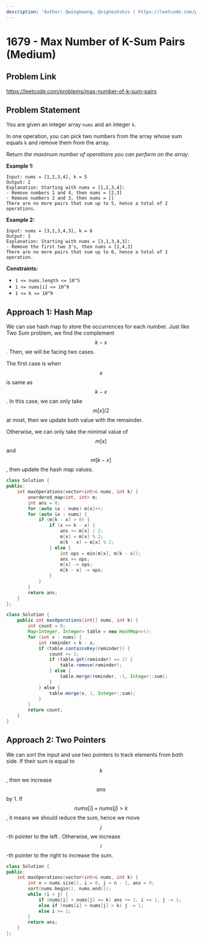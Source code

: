 ```yaml
---
description: 'Author: @wingkwong, @vigneshshiv | https://leetcode.com/problems/max-number-of-k-sum-pairs/'
---
```


# 1679 - Max Number of K-Sum Pairs (Medium)

## Problem Link

https://leetcode.com/problems/max-number-of-k-sum-pairs

## Problem Statement

You are given an integer array `nums` and an integer `k`.

In one operation, you can pick two numbers from the array whose sum equals `k` and remove them from the array.

Return _the maximum number of operations you can perform on the array_.

**Example 1:**

```
Input: nums = [1,2,3,4], k = 5
Output: 2
Explanation: Starting with nums = [1,2,3,4]:
- Remove numbers 1 and 4, then nums = [2,3]
- Remove numbers 2 and 3, then nums = []
There are no more pairs that sum up to 5, hence a total of 2 operations.
```

**Example 2:**

```
Input: nums = [3,1,3,4,3], k = 6
Output: 1
Explanation: Starting with nums = [3,1,3,4,3]:
- Remove the first two 3's, then nums = [1,4,3]
There are no more pairs that sum up to 6, hence a total of 1 operation.
```

**Constraints:**

* `1 <= nums.length <= 10^5`
* `1 <= nums[i] <= 10^9`
* `1 <= k <= 10^9`

## Approach 1: Hash Map

We can use hash map to store the occurrences for each number. Just like Two Sum problem, we find the complement $$k - x$$. Then, we will be facing two cases.

The first case is when $$x$$ is same as $$k - x$$. In this case, we can only take $$m[x] / 2$$ at most, then we update both value with the remainder.

Otherwise, we can only take the minimal value of $$m[x]$$and $$m[k - x]$$, then update the hash map values.

<Tabs>
<TabItem value="cpp" label="C++">
<SolutionAuthor name="@wingkwong"/>

```cpp
class Solution {
public:
    int maxOperations(vector<int>& nums, int k) {
        unordered_map<int, int> m;
        int ans = 0;
        for (auto &x : nums) m[x]++;
        for (auto &x : nums) {
            if (m[k - x] > 0) {
                if (x == k - x) {
                    ans += m[x] / 2;
                    m[x] = m[x] % 2;
                    m[k - x] = m[x] % 2;
                } else {
                    int ops = min(m[x], m[k - x]);
                    ans += ops;
                    m[x] -= ops;
                    m[k - x] -= ops;   
                }
            }
        }
        return ans;
    }
};
```
</TabItem>

<TabItem value="java" label="Java">
<SolutionAuthor name="@vigneshshiv"/>

```java
class Solution {
    public int maxOperations(int[] nums, int k) {
        int count = 0;
        Map<Integer, Integer> table = new HashMap<>();
        for (int x : nums) {
            int reminder = k - x;
            if (table.containsKey(reminder)) {
                count += 1;
                if (table.get(reminder) == 1) {
                    table.remove(reminder);
                } else {
                    table.merge(reminder, -1, Integer::sum);
                }
            } else {
                table.merge(x, 1, Integer::sum);
            }
        }
        return count;
    }
}
```
</TabItem>
</Tabs>

## Approach 2: Two Pointers

We can sort the input and use two pointers to track elements from both side. If their sum is equal to $$k$$, then we increase $$ans$$ by 1. If $$nums[i] + nums[j] > k$$, it means we should reduce the sum, hence we move $$j$$-th pointer to the left . Otherwise, we increase $$i$$-th pointer to the right to increase the sum.

<Tabs>
<TabItem value="cpp" label="C++">
<SolutionAuthor name="@wingkwong"/>

```cpp
class Solution {
public:
    int maxOperations(vector<int>& nums, int k) {
        int n = nums.size(), i = 0, j = n - 1, ans = 0;
        sort(nums.begin(), nums.end());
        while (i < j) {
            if (nums[i] + nums[j] == k) ans += 1, i += 1, j -= 1;
            else if (nums[i] + nums[j] > k) j -= 1;
            else i += 1;
        }
        return ans;
    }
};
```

</TabItem>
</Tabs>